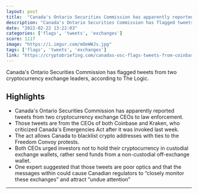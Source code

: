 ```yaml
---
layout: post
title:  "Canada's Ontario Securities Commission has apparently reported tweets from Kraken and Coinbase CEOs to law enforcement after they criticized Canada's Emergencies Act"
description: "Canada's Ontario Securities Commission has flagged tweets from two cryptocurrency exchange leaders, according to The Logic."
date: "2022-02-22 13:22:03"
categories: ['flags', 'tweets', 'exchanges']
score: 1117
image: "https://i.imgur.com/mOeWWJs.jpg"
tags: ['flags', 'tweets', 'exchanges']
link: "https://cryptobriefing.com/canadas-osc-flags-tweets-from-coinbase-kraken-ceos/"
---
```


Canada's Ontario Securities Commission has flagged tweets from two cryptocurrency exchange leaders, according to The Logic.

## Highlights

- Canada's Ontario Securities Commission has apparently reported tweets from two cryptocurrency exchange CEOs to law enforcement.
- Those tweets are from the CEOs of both Coinbase and Kraken, who criticized Canada's Emergencies Act after it was invoked last week.
- The act allows Canada to blacklist crypto addresses with ties to the Freedom Convoy protests.
- Both CEOs urged investors not to hold their cryptocurrency in custodial exchange wallets, rather send funds from a non-custodial off-exchange wallet.
- One expert suggested that those tweets are poor optics and that the messages within could cause Canadian regulators to “closely monitor these exchanges” and attract “undue attention”

---
